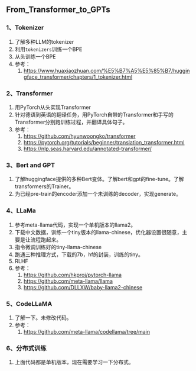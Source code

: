 ## From_Transformer_to_GPTs

### 1、Tokenizer

1. 了解多种LLM的tokenizer
2. 利用`tokenizers`训练一个BPE
3. 从头训练一个BPE
4. 参考：
   1. https://www.huaxiaozhuan.com/%E5%B7%A5%E5%85%B7/huggingface_transformer/chapters/1_tokenizer.html

### 2、Transformer

1. 用PyTorch从头实现Transformer
2. 针对德语到英语的翻译任务，用PyTorch自带的Transformer和手写的Transformer分别跑训练过程，并翻译具体句子。
3. 参考：
   1. https://github.com/hyunwoongko/transformer 
   2. https://pytorch.org/tutorials/beginner/translation_transformer.html
   3. https://nlp.seas.harvard.edu/annotated-transformer/

### 3、Bert and GPT

1. 了解huggingface提供的多种Bert变体。了解bert和gpt的fine-tune。了解transformers的Trainer。
2. 为已经pre-train的encoder添加一个未训练的decoder，实现generate。

### 4、LLaMa

1. 参考meta-llama代码，实现一个单机版本的llama2。
2. 下载中文数据，训练一个tiny版本的llama-chinese，优化器设置很随意，主要是让流程跑起来。
3. 指令微调训练好的tiny-llama-chinese
4. 跑通三种推理方式，下载的7b，hf的封装，训练的tiny。
5. RLHF
6. 参考：
   1. https://github.com/hkproj/pytorch-llama
   2. https://github.com/meta-llama/llama
   3. https://github.com/DLLXW/baby-llama2-chinese

### 5、CodeLLaMA

1. 了解一下。未修改代码。
2. 参考：
   1. https://github.com/meta-llama/codellama/tree/main

### 6、分布式训练

1. 上面代码都是单机版本，现在需要学习一下分布式。
